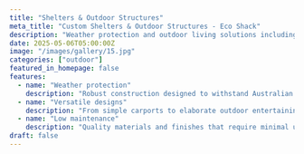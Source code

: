 ```yaml
---
title: "Shelters & Outdoor Structures"
meta_title: "Custom Shelters & Outdoor Structures - Eco Shack"
description: "Weather protection and outdoor living solutions including pergolas, gazebos, carports, and custom shelters."
date: 2025-05-06T05:00:00Z
image: "/images/gallery/15.jpg"
categories: ["outdoor"]
featured_in_homepage: false
features:
  - name: "Weather protection"
    description: "Robust construction designed to withstand Australian weather conditions and UV exposure."
  - name: "Versatile designs"
    description: "From simple carports to elaborate outdoor entertaining areas with custom features."
  - name: "Low maintenance"
    description: "Quality materials and finishes that require minimal upkeep over the years."
draft: false
---
```

